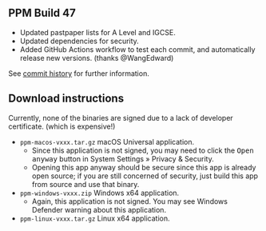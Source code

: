 ## PPM Build 47

- Updated pastpaper lists for A Level and IGCSE.
- Updated dependencies for security.
- Added GitHub Actions workflow to test each commit, and automatically release new versions. (thanks @WangEdward)

See [commit history](https://github.com/SCIEDEV/PastPaperMaster/commits/main) for further information.

## Download instructions

Currently, none of the binaries are signed due to a lack of developer certificate. (which is expensive!)

- `ppm-macos-vxxx.tar.gz` macOS Universal application.
  - Since this application is not signed, you may need to click the <kbd>Open anyway</kbd> button in System Settings » Privacy & Security.
  - Opening this app anyway should be secure since this app is already open source; if you are still concerned of security, just build this app from source and use that binary.
- `ppm-windows-vxxx.zip` Windows x64 application.
  - Again, this application is not signed. You may see Windows Defender warning about this application.
- `ppm-linux-vxxx.tar.gz` Linux x64 application.
